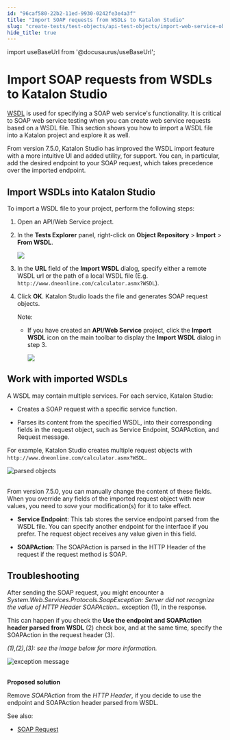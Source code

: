 ```yaml
---
id: "96caf580-22b2-11ed-9930-0242fe3e4a3f"
title: "Import SOAP requests from WSDLs to Katalon Studio"
slug: "create-tests/test-objects/api-test-objects/import-web-service-objects/import-soap-requests-from-wsdls-to-katalon-studio"
hide_title: true
---
```

import useBaseUrl from '@docusaurus/useBaseUrl';


# <a id="id" class="anchor_top_offset"/><a id="ariaid-title1" class="anchor_top_offset"/>Import SOAP requests from WSDLs to <span xmlns="http://www.w3.org/1999/xhtml" className="ph">Katalon Studio</span> 

<p xmlns="http://www.w3.org/1999/xhtml" className="p"><a className="xref j-external-link" href="https://www.w3.org/TR/wsdl/" target="_blank">WSDL</a> is used for specifying a SOAP web service's functionality. It is critical to SOAP web service testing when you can create web service requests based on a WSDL file. This section shows you how to import a WSDL file into a Katalon project and explore it as well.</p> 
<p xmlns="http://www.w3.org/1999/xhtml" className="p">From version 7.5.0, Katalon Studio has improved the WSDL import feature with a more intuitive UI and added utility, for support. You can, in particular, add the desired endpoint to your SOAP request, which takes precedence over the imported endpoint.</p> 

## <a id="id_1" class="anchor_top_offset"/>Import WSDLs into Katalon Studio

<p xmlns="http://www.w3.org/1999/xhtml" className="p">To import a WSDL file to your project, perform the following steps:</p> 
<ol xmlns="http://www.w3.org/1999/xhtml" className="ol"><li className="li"><p className="p">Open an API/Web Service project.</p></li><li className="li"><p className="p">In the <strong className="ph b">Tests Explorer</strong> panel, right-click on <strong className="ph b">Object Repository</strong> &gt; <strong className="ph b">Import</strong> &gt; <strong className="ph b">From WSDL</strong>.</p><p className="p"><img className="image" width={500} src={useBaseUrl("/618b06a0-34cb-11ed-9930-0242fe3e4a3f.png")} /></p></li><li className="li"><p className="p">In the <strong className="ph b">URL</strong> field of the <strong className="ph b">Import WSDL</strong> dialog, specify either a remote WSDL url or the path of a local WSDL file (E.g. <code className="ph codeph">http://www.dneonline.com/calculator.asmx?WSDL</code>).</p></li><li className="li"><p className="p">Click <strong className="ph b">OK</strong>. Katalon Studio loads the file and generates SOAP request objects.</p><div className="note note note_note"><span className="note__title">Note:</span> <ul className="ul"><li className="li"><p className="p">If you have created an <strong className="ph b">API/Web Service</strong> project, click the <strong className="ph b">Import WSDL</strong> icon on the main toolbar to display the <strong className="ph b">Import WSDL</strong> dialog in step 3.</p><p className="p"><img className="image" width={500} src={useBaseUrl("/6fa630d0-538d-11ed-a602-0242cfbc79b5.png")} /></p></li></ul></div></li></ol> 

## <a id="id_2" class="anchor_top_offset"/>Work with imported WSDLs

<p xmlns="http://www.w3.org/1999/xhtml" className="p">A WSDL may contain multiple services. For each service, Katalon Studio:</p> 
<ul xmlns="http://www.w3.org/1999/xhtml" className="ul"><li className="li">     <p className="p">Creates a SOAP request with a specific service function.</p>   </li><li className="li">     <p className="p">Parses its content from the specified WSDL, into their corresponding fields in the request object, such as Service Endpoint, SOAPAction, and Request message.</p>   </li></ul> 
<p xmlns="http://www.w3.org/1999/xhtml" className="p">For example, Katalon Studio creates multiple request objects with <code className="ph codeph">http://www.dneonline.com/calculator.asmx?WSDL</code>.</p> 
<p xmlns="http://www.w3.org/1999/xhtml" className="p"><img className="image" src={useBaseUrl("https://github.com/katalon-studio/docs-images/raw/master/katalon-studio/docs/import-soap-requests-from-wsdl/parsed-objects.png")} alt="parsed objects" /><br /><br /></p> 
<p xmlns="http://www.w3.org/1999/xhtml" className="p">From version 7.5.0, you can manually change the content of these fields. When you override any fields of the imported request object with new values, you need to <em className="ph i">save</em> your modification(s) for it to take effect.</p> 
<ul xmlns="http://www.w3.org/1999/xhtml" className="ul"><li className="li">     <p className="p"><strong className="ph b">Service Endpoint</strong>: This tab stores the service endpoint parsed from the WSDL file. You can specify another endpoint for the interface if you prefer. The request object receives any value given in this field.</p>   </li><li className="li">     <p className="p"><strong className="ph b">SOAPAction</strong>: The SOAPAction is parsed in the HTTP Header of the request if the request method is SOAP.</p>   </li></ul> 

## <a id="id_3" class="anchor_top_offset"/>Troubleshooting

<p xmlns="http://www.w3.org/1999/xhtml" className="p">After sending the SOAP request, you might encounter a <em className="ph i">System.Web.Services.Protocols.SoapException: Server did not recognize the value of HTTP Header SOAPAction..</em> exception (1), in the response.</p> 
<p xmlns="http://www.w3.org/1999/xhtml" className="p">This can happen if you check the <strong className="ph b">Use the endpoint and SOAPAction header parsed from WSDL</strong> (2) check box, and at the same time, specify the SOAPAction in the request header (3).</p> 
<p xmlns="http://www.w3.org/1999/xhtml" className="p"> <em className="ph i">(1),(2),(3): see the image below for more information.</em> </p> 
<p xmlns="http://www.w3.org/1999/xhtml" className="p"> <img className="image" src={useBaseUrl("https://github.com/katalon-studio/docs-images/raw/master/katalon-studio/docs/import-soap-requests-from-wsdl/exception.png")} alt="exception message" /><br /><br /></p> 
<p xmlns="http://www.w3.org/1999/xhtml" className="p"><strong className="ph b">Proposed solution</strong> </p> 
<p xmlns="http://www.w3.org/1999/xhtml" className="p">Remove <em className="ph i">SOAPAction</em> from the <em className="ph i">HTTP Header</em>, if you decide to use the endpoint and SOAPAction header parsed from WSDL.</p> 
<p xmlns="http://www.w3.org/1999/xhtml" className="p">See also:</p> 
<ul xmlns="http://www.w3.org/1999/xhtml" className="ul"><li className="li"> <a className="xref" href="/create-tests/test-objects/api-test-objects/soap-request-in-katalon-studio">SOAP Request</a>   </li></ul> 
